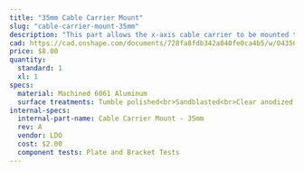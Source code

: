 ```yaml
---
title: "35mm Cable Carrier Mount"
slug: "cable-carrier-mount-35mm"
description: "This part allows the x-axis cable carrier to be mounted to the gantry column."
cad: https://cad.onshape.com/documents/728fa8fdb342a040fe0ca4b5/w/0435033a7c78b02e71d0f721/e/30d56591053bac1189cf40d7?configuration=List_GdX5QS8AXh1oqa%3D_40mm0&renderMode=0&uiState=6254fb0650f84e1a8d3b7ee1
price: $8.00
quantity:
  standard: 1
  xl: 1
specs:
  material: Machined 6061 Aluminum
  surface treatments: Tumble polished<br>Sandblasted<br>Clear anodized
internal-specs:
  internal-part-name: Cable Carrier Mount - 35mm
  rev: A
  vendor: LDO
  cost: $2.00
  component tests: Plate and Bracket Tests
---
```

